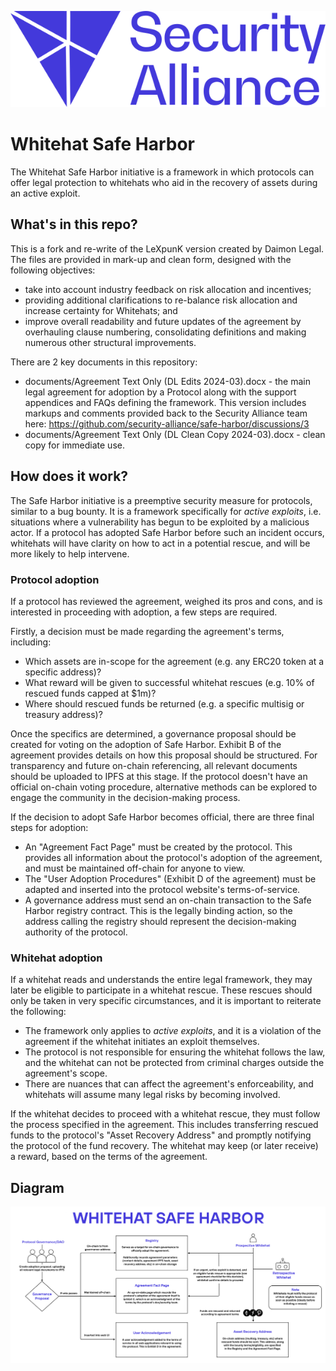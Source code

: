<p align="center">
  <img src="assets/Security-Alliance-Logo-Blue.svg" alt="SEAL"/>
</p>

# Whitehat Safe Harbor

The Whitehat Safe Harbor initiative is a framework in which protocols can offer legal protection to whitehats who aid in the recovery of assets during an active exploit.

## What's in this repo?

This is a fork and re-write of the LeXpunK version created by Daimon Legal. The files are provided in mark-up and clean form, designed with the following objectives: 
- take into account industry feedback on risk allocation and incentives;
- providing additional clarifications to re-balance risk allocation and increase certainty for Whitehats; and
- improve overall readability and future updates of the agreement by overhauling clause numbering, consolidating definitions and making numerous other structural improvements.

There are 2 key documents in this repository:
- documents/Agreement Text Only (DL Edits 2024-03).docx - the main legal agreement for adoption by a Protocol along with the support appendices and FAQs defining the framework. This version includes markups and comments provided back to the Security Alliance team here: https://github.com/security-alliance/safe-harbor/discussions/3
- documents/Agreement Text Only (DL Clean Copy 2024-03).docx - clean copy for immediate use.

## How does it work?

The Safe Harbor initiative is a preemptive security measure for protocols, similar to a bug bounty. It is a framework specifically for *active exploits*, i.e. situations where a vulnerability has begun to be exploited by a malicious actor. If a protocol has adopted Safe Harbor before such an incident occurs, whitehats will have clarity on how to act in a potential rescue, and will be more likely to help intervene.

### Protocol adoption

If a protocol has reviewed the agreement, weighed its pros and cons, and is interested in proceeding with adoption, a few steps are required.

Firstly, a decision must be made regarding the agreement's terms, including:
- Which assets are in-scope for the agreement (e.g. any ERC20 token at a specific address)?
- What reward will be given to successful whitehat rescues (e.g. 10% of rescued funds capped at $1m)?
- Where should rescued funds be returned (e.g. a specific multisig or treasury address)?

Once the specifics are determined, a governance proposal should be created for voting on the adoption of Safe Harbor. Exhibit B of the agreement provides details on how this proposal should be structured. For transparency and future on-chain referencing, all relevant documents should be uploaded to IPFS at this stage. If the protocol doesn't have an official on-chain voting procedure, alternative methods can be explored to engage the community in the decision-making process.

If the decision to adopt Safe Harbor becomes official, there are three final steps for adoption:
    
- An "Agreement Fact Page" must be created by the protocol. This provides all information about the protocol's adoption of the agreement, and must be maintained off-chain for anyone to view.
- The "User Adoption Procedures" (Exhibit D of the agreement) must be adapted and inserted into the protocol website's terms-of-service. 
- A governance address must send an on-chain transaction to the Safe Harbor registry contract. This is the legally binding action, so the address calling the registry should represent the decision-making authority of the protocol.

### Whitehat adoption

If a whitehat reads and understands the entire legal framework, they may later be eligible to participate in a whitehat rescue. These rescues should only be taken in very specific circumstances, and it is important to reiterate the following:

- The framework only applies to *active exploits*, and it is a violation of the agreement if the whitehat initiates an exploit themselves.
- The protocol is not responsible for ensuring the whitehat follows the law, and the whitehat can not be protected from criminal charges outside the agreement's scope.
- There are nuances that can affect the agreement's enforceability, and whitehats will assume many legal risks by becoming involved.

If the whitehat decides to proceed with a whitehat rescue, they must follow the process specified in the agreement. This includes transferring rescued funds to the protocol's "Asset Recovery Address" and promptly notifying the protocol of the fund recovery. The whitehat may keep (or later receive) a reward, based on the terms of the agreement.

## Diagram

![Safe Harbor Flowchart](assets/flowchart.png)


